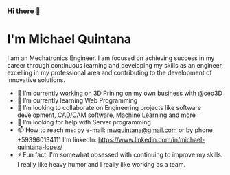 ### Hi there 👋

# I'm Michael Quintana

I am an Mechatronics Engineer. I am focused on achieving success in my career through continuous learning and developing my skills as an engineer, excelling in my professional area and contributing to the development of innovative solutions.

- 🔭 I’m currently working on 3D Prining on my own business with @ceo3D
- 🌱 I’m currently learning Web Programming
- 👯 I’m looking to collaborate on Engineering projects like software development, CAD/CAM software, Machine Learning and more
- 🤔 I’m looking for help with Server programming.
- 📫 How to reach me: by e-mail: mwquintana@gmail.com or by phone +593960134111 I'm linkedIn: https://www.linkedin.com/in/michael-quintana-lopez/
- ⚡ Fun fact: I'm somewhat obsessed with continuing to improve my skills. I really like heavy humor and I really like working as a team.
